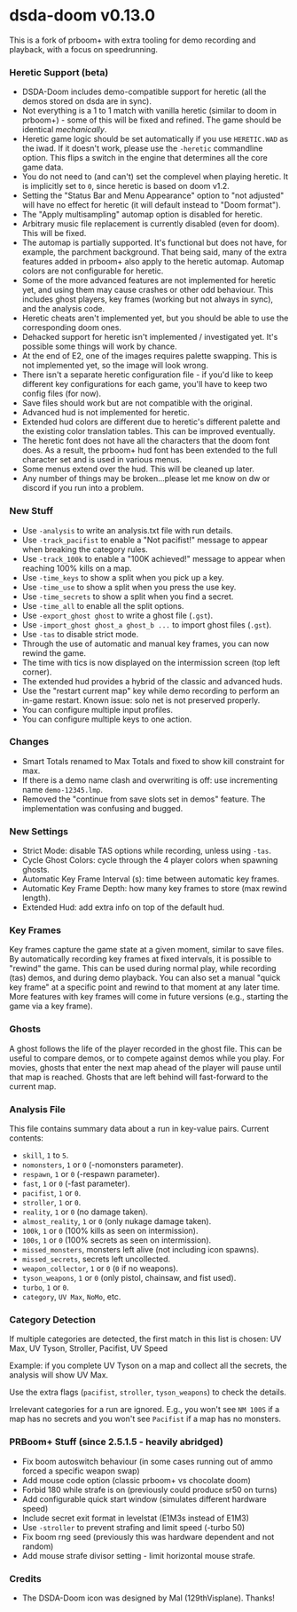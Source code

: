 # dsda-doom v0.13.0
This is a fork of prboom+ with extra tooling for demo recording and playback, with a focus on speedrunning.

### Heretic Support (beta)
- DSDA-Doom includes demo-compatible support for heretic (all the demos stored on dsda are in sync).
- Not everything is a 1 to 1 match with vanilla heretic (similar to doom in prboom+) - some of this will be fixed and refined. The game should be identical _mechanically_.
- Heretic game logic should be set automatically if you use `HERETIC.WAD` as the iwad. If it doesn't work, please use the `-heretic` commandline option. This flips a switch in the engine that determines all the core game data.
- You do not need to (and can't) set the complevel when playing heretic. It is implicitly set to `0`, since heretic is based on doom v1.2.
- Setting the "Status Bar and Menu Appearance" option to "not adjusted" will have no effect for heretic (it will default instead to "Doom format").
- The "Apply multisampling" automap option is disabled for heretic.
- Arbitrary music file replacement is currently disabled (even for doom). This will be fixed.
- The automap is partially supported. It's functional but does not have, for example, the parchment background. That being said, many of the extra features added in prboom+ also apply to the heretic automap. Automap colors are not configurable for heretic.
- Some of the more advanced features are not implemented for heretic yet, and using them may cause crashes or other odd behaviour. This includes ghost players, key frames (working but not always in sync), and the analysis code.
- Heretic cheats aren't implemented yet, but you should be able to use the corresponding doom ones.
- Dehacked support for heretic isn't implemented / investigated yet. It's possible some things will work by chance.
- At the end of E2, one of the images requires palette swapping. This is not implemented yet, so the image will look wrong.
- There isn't a separate heretic configuration file - if you'd like to keep different key configurations for each game, you'll have to keep two config files (for now).
- Save files should work but are not compatible with the original.
- Advanced hud is not implemented for heretic.
- Extended hud colors are different due to heretic's different palette and the existing color translation tables. This can be improved eventually.
- The heretic font does not have all the characters that the doom font does. As a result, the prboom+ hud font has been extended to the full character set and is used in various menus.
- Some menus extend over the hud. This will be cleaned up later.
- Any number of things may be broken...please let me know on dw or discord if you run into a problem.

### New Stuff
- Use `-analysis` to write an analysis.txt file with run details.
- Use `-track_pacifist` to enable a "Not pacifist!" message to appear when breaking the category rules.
- Use `-track_100k` to enable a "100K achieved!" message to appear when reaching 100% kills on a map.
- Use `-time_keys` to show a split when you pick up a key.
- Use `-time_use` to show a split when you press the use key.
- Use `-time_secrets` to show a split when you find a secret.
- Use `-time_all` to enable all the split options.
- Use `-export_ghost ghost` to write a ghost file (`.gst`).
- Use `-import_ghost ghost_a ghost_b ...` to import ghost files (`.gst`).
- Use `-tas` to disable strict mode.
- Through the use of automatic and manual key frames, you can now rewind the game.
- The time with tics is now displayed on the intermission screen (top left corner).
- The extended hud provides a hybrid of the classic and advanced huds.
- Use the "restart current map" key while demo recording to perform an in-game restart. Known issue: solo net is not preserved properly.
- You can configure multiple input profiles.
- You can configure multiple keys to one action.

### Changes
- Smart Totals renamed to Max Totals and fixed to show kill constraint for max.
- If there is a demo name clash and overwriting is off: use incrementing name `demo-12345.lmp`.
- Removed the "continue from save slots set in demos" feature. The implementation was confusing and bugged.

### New Settings
- Strict Mode: disable TAS options while recording, unless using `-tas`.
- Cycle Ghost Colors: cycle through the 4 player colors when spawning ghosts.
- Automatic Key Frame Interval (s): time between automatic key frames.
- Automatic Key Frame Depth: how many key frames to store (max rewind length).
- Extended Hud: add extra info on top of the default hud.

### Key Frames
Key frames capture the game state at a given moment, similar to save files. By automatically recording key frames at fixed intervals, it is possible to "rewind" the game. This can be used during normal play, while recording (tas) demos, and during demo playback. You can also set a manual "quick key frame" at a specific point and rewind to that moment at any later time. More features with key frames will come in future versions (e.g., starting the game via a key frame).

### Ghosts
A ghost follows the life of the player recorded in the ghost file. This can be useful to compare demos, or to compete against demos while you play. For movies, ghosts that enter the next map ahead of the player will pause until that map is reached. Ghosts that are left behind will fast-forward to the current map.

### Analysis File
This file contains summary data about a run in key-value pairs.
Current contents:

- `skill`, `1` to `5`.
- `nomonsters`, `1` or `0` (-nomonsters parameter).
- `respawn`, `1` or `0` (-respawn parameter).
- `fast`, `1` or `0` (-fast parameter).
- `pacifist`, `1` or `0`.
- `stroller`, `1` or `0`.
- `reality`, `1` or `0` (no damage taken).
- `almost_reality`, `1` or `0` (only nukage damage taken).
- `100k`, `1` or `0` (100% kills as seen on intermission).
- `100s`, `1` or `0` (100% secrets as seen on intermission).
- `missed_monsters`, monsters left alive (not including icon spawns).
- `missed_secrets`, secrets left uncollected.
- `weapon_collector`, `1` or `0` (`0` if no weapons).
- `tyson_weapons`, `1` or `0` (only pistol, chainsaw, and fist used).
- `turbo`, `1` or `0`.
- `category`, `UV Max`, `NoMo`, etc.

### Category Detection
If multiple categories are detected, the first match in this list is chosen:
UV Max, UV Tyson, Stroller, Pacifist, UV Speed

Example: if you complete UV Tyson on a map and collect all the secrets, the analysis will show UV Max.

Use the extra flags (`pacifist`, `stroller`, `tyson_weapons`) to check the details.

Irrelevant categories for a run are ignored. E.g., you won't see `NM 100S` if a map has no secrets and you won't see `Pacifist` if a map has no monsters.

### PRBoom+ Stuff (since 2.5.1.5 - heavily abridged)
- Fix boom autoswitch behaviour (in some cases running out of ammo forced a specific weapon swap)
- Add mouse code option (classic prboom+ vs chocolate doom)
- Forbid 180 while strafe is on (previously could produce sr50 on turns)
- Add configurable quick start window (simulates different hardware speed)
- Include secret exit format in levelstat (E1M3s instead of E1M3)
- Use `-stroller` to prevent strafing and limit speed (-turbo 50)
- Fix boom rng seed (previously this was hardware dependent and not random)
- Add mouse strafe divisor setting - limit horizontal mouse strafe.

### Credits
- The DSDA-Doom icon was designed by Mal (129thVisplane). Thanks!
